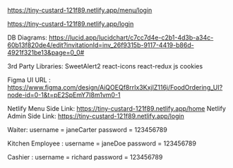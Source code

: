 https://tiny-custard-121f89.netlify.app/menu/login


https://tiny-custard-121f89.netlify.app/login


DB Diagrams: https://lucid.app/lucidchart/c7cc7d4e-c2b1-4d3b-a34c-60b13f820de4/edit?invitationId=inv_26f9315b-9117-4419-b86d-4921f321be13&page=0_0#


3rd Party Libraries: SweetAlert2
                     react-icons
                     react-redux
                     js cookies

Figma UI URL : https://www.figma.com/design/AiQOEQf8rrIx3KxjIZ116j/FoodOrdering_UI?node-id=0-1&t=pE2SpEmY7I8m1vm0-1

Netlify Menu Side Link: https://tiny-custard-121f89.netlify.app/home
Netlify Admin Side Link: https://tiny-custard-121f89.netlify.app/login

Waiter: username = janeCarter
        password = 123456789
        
Kitchen Employee : username = janeDoe
                   password = 123456789

Cashier : username = richard
          password = 123456789
                  

